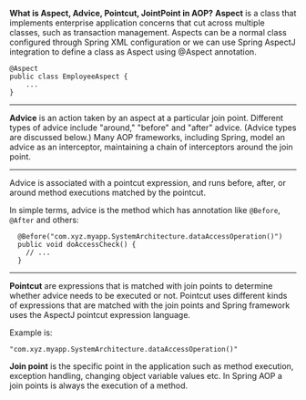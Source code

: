 **What is Aspect, Advice, Pointcut, JointPoint in AOP?**
**Aspect** is a class that implements enterprise application concerns that cut across multiple classes, such as transaction management. Aspects can be a normal class configured through Spring XML configuration or we can use Spring AspectJ integration to define a class as Aspect using @Aspect annotation.

    @Aspect
    public class EmployeeAspect {
    	...
    }


----------
**Advice** is an action taken by an aspect at a particular join point. Different types of advice include "around," "before" and "after" advice. (Advice types are discussed below.) Many AOP frameworks, including Spring, model an advice as an interceptor, maintaining a chain of interceptors around the join point.


----------
Advice is associated with a pointcut expression, and runs before, after, or around method executions matched by the pointcut.

In simple terms, advice is the method which has annotation like `@Before`, `@After` and others:

      @Before("com.xyz.myapp.SystemArchitecture.dataAccessOperation()")
      public void doAccessCheck() {
        // ...
      }


----------
**Pointcut** are expressions that is matched with join points to determine whether advice needs to be executed or not. Pointcut uses different kinds of expressions that are matched with the join points and Spring framework uses the AspectJ pointcut expression language.

Example is:

    "com.xyz.myapp.SystemArchitecture.dataAccessOperation()"


**Join point** is the specific point in the application such as method execution, exception handling, changing object variable values etc. In Spring AOP a join points is always the execution of a method.